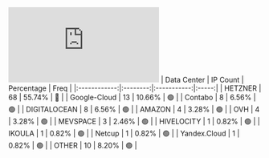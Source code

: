 ![Diagramm](https://github.com/obajay/StateSync-snapshots/blob/main/Projects/Umee/1/README.md)
| Data Center | IP Count | Percentage | Freq |
|:------------:|:--------:|:-----------:|:-----:|
| HETZNER | 68 | 55.74% | 🔴 |
| Google-Cloud | 13 | 10.66% | 🟢 |
| Contabo | 8 | 6.56% | 🟢 |
| DIGITALOCEAN | 8 | 6.56% | 🟢 |
| AMAZON | 4 | 3.28% | 🟢 |
| OVH | 4 | 3.28% | 🟢 |
| MEVSPACE | 3 | 2.46% | 🟢 |
| HIVELOCITY | 1 | 0.82% | 🟢 |
| IKOULA | 1 | 0.82% | 🟢 |
| Netcup | 1 | 0.82% | 🟢 |
| Yandex.Cloud | 1 | 0.82% | 🟢 |
| OTHER | 10 | 8.20% | 🟢 |